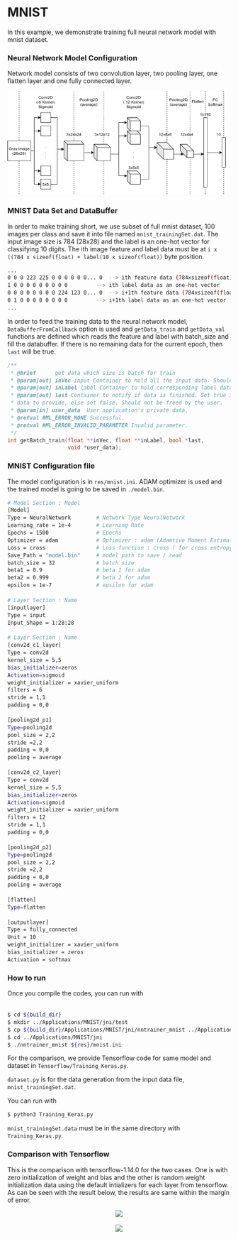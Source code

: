 # MNIST

In this example, we demonstrate training full neural network model with mnist dataset.

### Neural Network Model Configuration
Network model consists of two convolution layer, two pooling layer, one flatten layer and one fully connected layer.

<p align = "center">
<img src="https://github.com/nnstreamer/nntrainer/blob/master/docs/images/mnist_model.png">
</p>


### MNIST Data Set and DataBuffer
In order to make training short, we use subset of full mnist dataset, 100 images per class and save it into file named ```mnist_trainingSet.dat```. The input image size is 784 (28x28) and the label is an one-hot vector for classifying 10 digits. The ith image feature and label data must be at ```i x ((784 x sizeof(float) + label(10 x sizeof(float))``` byte position. 

``` bash
...
0 0 0 223 225 0 0 0 0 0 0... 0  --> ith feature data (784xsizeof(float))
1 0 0 0 0 0 0 0 0 0         --> ith label data as an one-hot vector
0 0 0 0 0 0 0 0 224 123 0... 0  --> i+1th feature data (784xsizeof(float))
0 1 0 0 0 0 0 0 0 0         --> i+1th label data as an one-hot vector
...

```

In order to feed the training data to the neural network model, ```DataBufferFromCallback``` option is used and ```getData_train``` and ```getData_val``` functions are defined which reads the feature and label with batch_size and fill the databuffer. If there is no remaining data for the current epoch, then ```last``` will be true.

``` c++
/**
 * @brief      get data which size is batch for train
 * @param[out] inVec input Container to hold all the input data. Should not be freed by the user
 * @param[out] inLabel label Container to hold corresponding label data. Should not be freed by the user.
 * @param[out] last Container to notify if data is finished. Set true if no more
 * data to provide, else set false. Should not be freed by the user.
 * @param[in] user_data  User application's private data.
 * @retval #ML_ERROR_NONE Successful.
 * @retval #ML_ERROR_INVALID_PARAMETER Invalid parameter.
 */
int getBatch_train(float **inVec, float **inLabel, bool *last,
                   void *user_data);
```

### MNIST Configuration file
The model configuration is in ```res/mnist.ini```. ADAM optimizer is used and the trained model is going to be saved in ```./model.bin```.

``` bash
# Model Section : Model
[Model]
Type = NeuralNetwork	    # Network Type NeuralNetwork
Learning_rate = 1e-4 	    # Learning Rate
Epochs = 1500		        # Epochs
Optimizer = adam 	        # Optimizer : adam (Adamtive Moment Estimation)
Loss = cross  		        # Loss function : cross ( for cross entropy )
Save_Path = "model.bin"  	# model path to save / read
batch_size = 32		        # batch size
beta1 = 0.9 		        # beta 1 for adam
beta2 = 0.999	            # beta 2 for adam
epsilon = 1e-7	            # epsilon for adam

# Layer Section : Name
[inputlayer]
Type = input
Input_Shape = 1:28:28

# Layer Section : Name
[conv2d_c1_layer]
Type = conv2d
kernel_size = 5,5
bias_initializer=zeros
Activation=sigmoid
weight_initializer = xavier_uniform
filters = 6
stride = 1,1
padding = 0,0

[pooling2d_p1]
Type=pooling2d
pool_size = 2,2
stride =2,2
padding = 0,0
pooling = average

[conv2d_c2_layer]
Type = conv2d
kernel_size = 5,5
bias_initializer=zeros
Activation=sigmoid
weight_initializer = xavier_uniform
filters = 12
stride = 1,1
padding = 0,0

[pooling2d_p2]
Type=pooling2d
pool_size = 2,2
stride =2,2
padding = 0,0
pooling = average

[flatten]
Type=flatten

[outputlayer]
Type = fully_connected
Unit = 10
weight_initializer = xavier_uniform
bias_initializer = zeros
Activation = softmax

```

### How to run
Once you compile the codes, you can run with

``` bash

$ cd ${build_dir}
$ mkdir ../Applications/MNIST/jni/test
$ cp ${build_dir}/Applications/MNIST/jni/nntrainer_mnist ../Applications/MNIST/jni
$ cd ../Applications/MNIST/jni
$ ./nntrainer_mnist ${res}/mnist.ini
```

For the comparison, we provide Tensorflow code for same model and dataset in ```Tensorflow/Training_Keras.py```.

```dataset.py``` is for the data generation from the input data file, ```mnist_trainingSet.dat```.


You can run with

``` bash
$ python3 Training_Keras.py
```

```mnist_trainingSet.data``` must be in the same directory with ```Training_Keras.py```.


### Comparison with Tensorflow
This is the comparison with tensorflow-1.14.0 for the two cases. One is with zero initialization of weight and bias and the other is random weight initialization data using the default intializers for each layer from tensorflow. As can be seen with the result below, the results are same within the margin of error.

<p align = "center">
<img src="https://github.com/nnstreamer/nntrainer/blob/master/docs/images/image2020-9-1_8-23-40.png" width=500>
</p>

<p align = "center">
<img src="https://github.com/nnstreamer/nntrainer/blob/master/docs/images/image2020-9-1_11-14-53.png" width=500>
</p>

